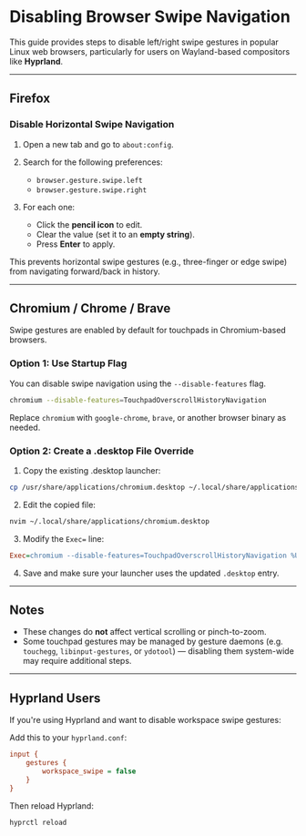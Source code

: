 # Disabling Browser Swipe Navigation

This guide provides steps to disable left/right swipe gestures in popular Linux web browsers, particularly for users on Wayland-based compositors like **Hyprland**.

---

## Firefox

### Disable Horizontal Swipe Navigation

1. Open a new tab and go to `about:config`.
2. Search for the following preferences:

   * `browser.gesture.swipe.left`
   * `browser.gesture.swipe.right`
3. For each one:

   * Click the **pencil icon** to edit.
   * Clear the value (set it to an **empty string**).
   * Press **Enter** to apply.

This prevents horizontal swipe gestures (e.g., three-finger or edge swipe) from navigating forward/back in history.

---

## Chromium / Chrome / Brave

Swipe gestures are enabled by default for touchpads in Chromium-based browsers.

### Option 1: Use Startup Flag

You can disable swipe navigation using the `--disable-features` flag.

```bash
chromium --disable-features=TouchpadOverscrollHistoryNavigation
```

Replace `chromium` with `google-chrome`, `brave`, or another browser binary as needed.

### Option 2: Create a .desktop File Override

1. Copy the existing .desktop launcher:

```bash
cp /usr/share/applications/chromium.desktop ~/.local/share/applications/
```

2. Edit the copied file:

```bash
nvim ~/.local/share/applications/chromium.desktop
```

3. Modify the `Exec=` line:

```ini
Exec=chromium --disable-features=TouchpadOverscrollHistoryNavigation %U
```

4. Save and make sure your launcher uses the updated `.desktop` entry.

---

## Notes

* These changes do **not** affect vertical scrolling or pinch-to-zoom.
* Some touchpad gestures may be managed by gesture daemons (e.g. `touchegg`, `libinput-gestures`, or `ydotool`) — disabling them system-wide may require additional steps.

---

## Hyprland Users

If you're using Hyprland and want to disable workspace swipe gestures:

Add this to your `hyprland.conf`:

```ini
input {
    gestures {
        workspace_swipe = false
    }
}
```

Then reload Hyprland:

```bash
hyprctl reload
```
